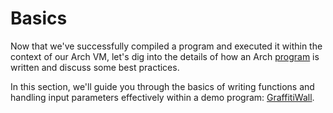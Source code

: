 # Basics

Now that we've successfully compiled a program and executed it within the context of our Arch VM, let's dig into the details of how an Arch [program] is written and discuss some best practices.

In this section, we'll guide you through the basics of writing functions and handling input parameters effectively within a demo program: [GraffitiWall].

[program]: ../program/program.md
[GraffitiWall]: https://github.com/Arch-Network/arch-cli/blob/main/templates/demo/app/program/src/lib.rs
